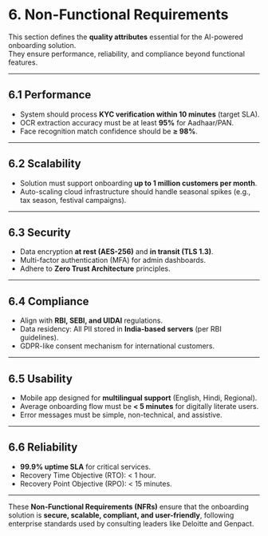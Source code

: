 # 6. Non-Functional Requirements

This section defines the **quality attributes** essential for the AI-powered onboarding solution.  
They ensure performance, reliability, and compliance beyond functional features.

---

## 6.1 Performance
- System should process **KYC verification within 10 minutes** (target SLA).  
- OCR extraction accuracy must be at least **95%** for Aadhaar/PAN.  
- Face recognition match confidence should be **≥ 98%**.  

---

## 6.2 Scalability
- Solution must support onboarding **up to 1 million customers per month**.  
- Auto-scaling cloud infrastructure should handle seasonal spikes (e.g., tax season, festival campaigns).  

---

## 6.3 Security
- Data encryption **at rest (AES-256)** and **in transit (TLS 1.3)**.  
- Multi-factor authentication (MFA) for admin dashboards.  
- Adhere to **Zero Trust Architecture** principles.  

---

## 6.4 Compliance
- Align with **RBI, SEBI, and UIDAI** regulations.  
- Data residency: All PII stored in **India-based servers** (per RBI guidelines).  
- GDPR-like consent mechanism for international customers.  

---

## 6.5 Usability
- Mobile app designed for **multilingual support** (English, Hindi, Regional).  
- Average onboarding flow must be **< 5 minutes** for digitally literate users.  
- Error messages must be simple, non-technical, and assistive.  

---

## 6.6 Reliability
- **99.9% uptime SLA** for critical services.  
- Recovery Time Objective (RTO): < 1 hour.  
- Recovery Point Objective (RPO): < 15 minutes.  

---

These **Non-Functional Requirements (NFRs)** ensure that the onboarding solution is **secure, scalable, compliant, and user-friendly**, following enterprise standards used by consulting leaders like Deloitte and Genpact.
